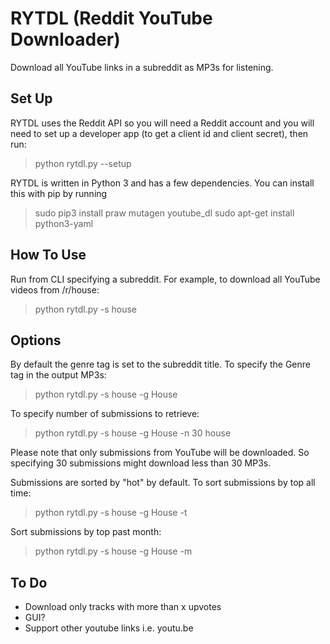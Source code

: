 RYTDL (Reddit YouTube Downloader)
=================================

Download all YouTube links in a subreddit as MP3s for listening.

Set Up
------

RYTDL uses the Reddit API so you will need a Reddit account and you will need to set up a developer app (to get a client id and client secret), then run:
> python rytdl.py --setup

RYTDL is written in Python 3 and has a few dependencies. You can install this with pip by running
> sudo pip3 install praw mutagen youtube_dl
> sudo apt-get install python3-yaml

How To Use
----------
Run from CLI specifying a subreddit. For example, to download all YouTube videos from /r/house:
> python rytdl.py -s house


Options
-------

By default the genre tag is set to the subreddit title. 
To specify the Genre tag in the output MP3s:
> python rytdl.py -s house -g House

To specify number of submissions to retrieve:
> python rytdl.py -s house -g House -n 30 house

Please note that only submissions from YouTube will be downloaded. So specifying 30 submissions might download less than 30 MP3s.

Submissions are sorted by "hot" by default.
To sort submissions by top all time:
> python rytdl.py -s house -g House -t

Sort submissions by top past month:
> python rytdl.py -s house -g House -m


To Do
-----
- Download only tracks with more than x upvotes
- GUI?
- Support other youtube links i.e. youtu.be
